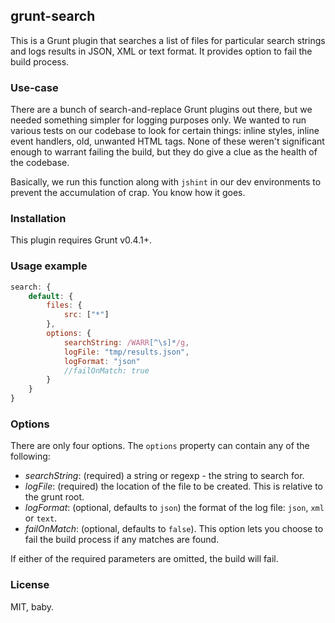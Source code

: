 ## grunt-search

This is a Grunt plugin that searches a list of files for particular search strings and logs results in JSON, XML or text format.
It provides option to fail the build process.

### Use-case

There are a bunch of search-and-replace Grunt plugins out there, but we needed something simpler for logging purposes
only. We wanted to run various tests on our codebase to look for certain things: inline styles, inline event handlers,
old, unwanted HTML tags. None of these weren't significant enough to warrant failing the build, but they do give a
clue as the health of the codebase.

Basically, we run this function along with `jshint` in our dev environments to prevent the accumulation of crap. You
know how it goes.

### Installation

This plugin requires Grunt v0.4.1+.


### Usage example

```js
search: {
	default: {
		files: {
			src: ["*"]
		},
		options: {
			searchString: /WARR[^\s]*/g,
			logFile: "tmp/results.json",
			logFormat: "json"
			//failOnMatch: true
		}
	}
}
```

### Options

There are only four options. The `options` property can contain any of the following:

- *searchString*: (required) a string or regexp - the string to search for.
- *logFile*: (required) the location of the file to be created. This is relative to the grunt root.
- *logFormat*: (optional, defaults to `json`) the format of the log file: `json`, `xml` or `text`.
- *failOnMatch*: (optional, defaults to `false`). This option lets you choose to fail the build process if any matches
are found.

If either of the required parameters are omitted, the build will fail.

### License

MIT, baby.
